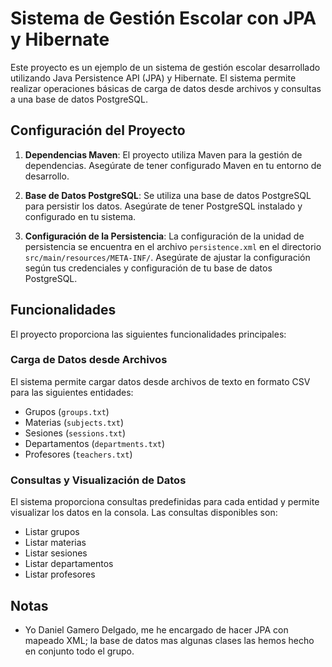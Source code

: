 # Sistema de Gestión Escolar con JPA y Hibernate

Este proyecto es un ejemplo de un sistema de gestión escolar desarrollado utilizando Java Persistence API (JPA) y Hibernate. El sistema permite realizar operaciones básicas de carga de datos desde archivos y consultas a una base de datos PostgreSQL.

## Configuración del Proyecto

1. **Dependencias Maven**: El proyecto utiliza Maven para la gestión de dependencias. Asegúrate de tener configurado Maven en tu entorno de desarrollo.

2. **Base de Datos PostgreSQL**: Se utiliza una base de datos PostgreSQL para persistir los datos. Asegúrate de tener PostgreSQL instalado y configurado en tu sistema.

3. **Configuración de la Persistencia**: La configuración de la unidad de persistencia se encuentra en el archivo `persistence.xml` en el directorio `src/main/resources/META-INF/`. Asegúrate de ajustar la configuración según tus credenciales y configuración de tu base de datos PostgreSQL.

## Funcionalidades

El proyecto proporciona las siguientes funcionalidades principales:

### Carga de Datos desde Archivos

El sistema permite cargar datos desde archivos de texto en formato CSV para las siguientes entidades:

- Grupos (`groups.txt`)
- Materias (`subjects.txt`)
- Sesiones (`sessions.txt`)
- Departamentos (`departments.txt`)
- Profesores (`teachers.txt`)

### Consultas y Visualización de Datos

El sistema proporciona consultas predefinidas para cada entidad y permite visualizar los datos en la consola. Las consultas disponibles son:

- Listar grupos
- Listar materias
- Listar sesiones
- Listar departamentos
- Listar profesores

## Notas

- Yo Daniel Gamero Delgado, me he encargado de hacer JPA con mapeado XML; la base de datos mas algunas clases las hemos hecho en conjunto todo el grupo.
